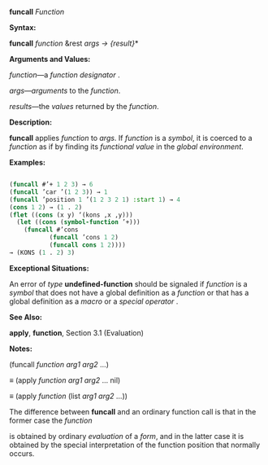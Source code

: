 **funcall** *Function* 



**Syntax:** 



**funcall** *function* &amp;rest *args → \{result\}*\* 



**Arguments and Values:** 



*function*—a *function designator* . 



*args*—*arguments* to the *function*. 



*results*—the *values* returned by the *function*. 



**Description:** 



**funcall** applies *function* to *args*. If *function* is a *symbol*, it is coerced to a *function* as if by finding its *functional value* in the *global environment*. 



**Examples:**
```lisp

(funcall #’+ 1 2 3) → 6 
(funcall ’car ’(1 2 3)) → 1 
(funcall ’position 1 ’(1 2 3 2 1) :start 1) → 4 
(cons 1 2) → (1 . 2) 
(flet ((cons (x y) ‘(kons ,x ,y))) 
  (let ((cons (symbol-function ’+))) 
    (funcall #’cons 
	       (funcall ’cons 1 2) 
	       (funcall cons 1 2)))) 
→ (KONS (1 . 2) 3) 

```
**Exceptional Situations:** 



An error of *type* **undefined-function** should be signaled if *function* is a *symbol* that does not have a global definition as a *function* or that has a global definition as a *macro* or a *special operator* . 



**See Also:** 



**apply**, **function**, Section 3.1 (Evaluation) 



**Notes:** 



(funcall *function arg1 arg2* ...) 



*≡* (apply *function arg1 arg2* ... nil) 



*≡* (apply *function* (list *arg1 arg2* ...)) 



The difference between **funcall** and an ordinary function call is that in the former case the *function* 











is obtained by ordinary *evaluation* of a *form*, and in the latter case it is obtained by the special interpretation of the function position that normally occurs. 



